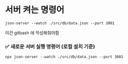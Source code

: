 서버 켜는 명령어
===

```
json-server --watch ./src/db/data.json --port 3001
```
이건 gitbash 에 작성해줘야함



### ✅ 새로운 서버 실행 명령어 (로컬 설치 기준)

```
npx json-server --watch ./src/db/data.json --port 3001
```